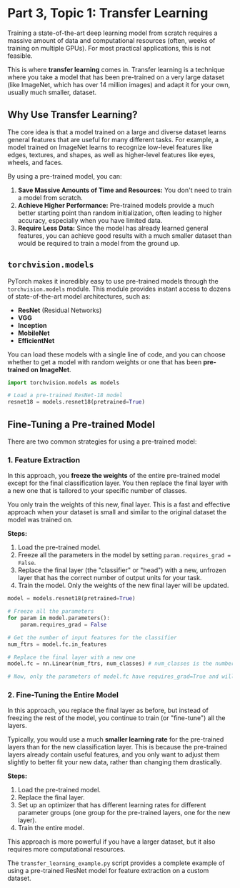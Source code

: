 # Part 3, Topic 1: Transfer Learning

Training a state-of-the-art deep learning model from scratch requires a massive amount of data and computational resources (often, weeks of training on multiple GPUs). For most practical applications, this is not feasible.

This is where **transfer learning** comes in. Transfer learning is a technique where you take a model that has been pre-trained on a very large dataset (like ImageNet, which has over 14 million images) and adapt it for your own, usually much smaller, dataset.

## Why Use Transfer Learning?

The core idea is that a model trained on a large and diverse dataset learns general features that are useful for many different tasks. For example, a model trained on ImageNet learns to recognize low-level features like edges, textures, and shapes, as well as higher-level features like eyes, wheels, and faces.

By using a pre-trained model, you can:
1.  **Save Massive Amounts of Time and Resources:** You don't need to train a model from scratch.
2.  **Achieve Higher Performance:** Pre-trained models provide a much better starting point than random initialization, often leading to higher accuracy, especially when you have limited data.
3.  **Require Less Data:** Since the model has already learned general features, you can achieve good results with a much smaller dataset than would be required to train a model from the ground up.

## `torchvision.models`

PyTorch makes it incredibly easy to use pre-trained models through the `torchvision.models` module. This module provides instant access to dozens of state-of-the-art model architectures, such as:
-   **ResNet** (Residual Networks)
-   **VGG**
-   **Inception**
-   **MobileNet**
-   **EfficientNet**

You can load these models with a single line of code, and you can choose whether to get a model with random weights or one that has been **pre-trained on ImageNet**.

```python
import torchvision.models as models

# Load a pre-trained ResNet-18 model
resnet18 = models.resnet18(pretrained=True)
```

## Fine-Tuning a Pre-trained Model

There are two common strategies for using a pre-trained model:

### 1. Feature Extraction

In this approach, you **freeze the weights** of the entire pre-trained model except for the final classification layer. You then replace the final layer with a new one that is tailored to your specific number of classes.

You only train the weights of this new, final layer. This is a fast and effective approach when your dataset is small and similar to the original dataset the model was trained on.

**Steps:**
1.  Load the pre-trained model.
2.  Freeze all the parameters in the model by setting `param.requires_grad = False`.
3.  Replace the final layer (the "classifier" or "head") with a new, unfrozen layer that has the correct number of output units for your task.
4.  Train the model. Only the weights of the new final layer will be updated.

```python
model = models.resnet18(pretrained=True)

# Freeze all the parameters
for param in model.parameters():
    param.requires_grad = False

# Get the number of input features for the classifier
num_ftrs = model.fc.in_features

# Replace the final layer with a new one
model.fc = nn.Linear(num_ftrs, num_classes) # num_classes is the number of classes in your dataset

# Now, only the parameters of model.fc have requires_grad=True and will be trained.
```

### 2. Fine-Tuning the Entire Model

In this approach, you replace the final layer as before, but instead of freezing the rest of the model, you continue to train (or "fine-tune") all the layers.

Typically, you would use a much **smaller learning rate** for the pre-trained layers than for the new classification layer. This is because the pre-trained layers already contain useful features, and you only want to adjust them slightly to better fit your new data, rather than changing them drastically.

**Steps:**
1.  Load the pre-trained model.
2.  Replace the final layer.
3.  Set up an optimizer that has different learning rates for different parameter groups (one group for the pre-trained layers, one for the new layer).
4.  Train the entire model.

This approach is more powerful if you have a larger dataset, but it also requires more computational resources.

The `transfer_learning_example.py` script provides a complete example of using a pre-trained ResNet model for feature extraction on a custom dataset.
